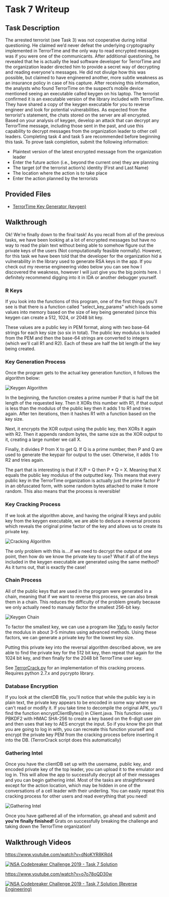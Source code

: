 # Task 7 Writeup

## Task Description

The arrested terrorist (see Task 3) was not cooperative during initial questioning. He claimed we’d never defeat the underlying cryptography implemented in TerrorTime and the only way to read encrypted messages was if you were one of the communicants. After additional questioning, he revealed that he is actually the lead software developer for TerrorTime and the organization leader directed him to provide a secret way of decrypting and reading everyone's messages. He did not divulge how this was possible, but claimed to have engineered another, more subtle weakness as an insurance policy in case of his capture. After receiving this information, the analysts who found TerrorTime on the suspect’s mobile device mentioned seeing an executable called keygen on his laptop. The terrorist confirmed it is an executable version of the library included with TerrorTime. They have shared a copy of the keygen executable for you to reverse engineer and look for potential vulnerabilities. As expected from the terrorist's statement, the chats stored on the server are all encrypted. Based on your analysis of keygen, develop an attack that can decrypt any TerrorTime message, including those sent in the past, and use this capability to decrypt messages from the organization leader to other cell leaders. Completing task 4 and task 5 are recommended before beginning this task. To prove task completion, submit the following information:

* Plaintext version of the latest encrypted message from the organization leader
* Enter the future action (i.e., beyond the current one) they are planning
* The target (of the terrorist action’s) identity (First and Last Name)
* The location where the action is to take place
* Enter the action planned by the terrorists

## Provided Files

* [TerrorTime Key Generator (keygen)](keygen)

## Walkthrough

Ok! We're finally down to the final task! As you recall from all of the previous tasks, we have been looking at a lot of encrypted messages but have no way to read the plain text without being able to somehow figure out the private keys of the users (Not computationally feasible normally). However, for this task we have been told that the developer for the organization hid a vulnerability in the library used to generate RSA keys in the app. If you check out my reverse engineering video below you can see how I discovered the weakness, however I will just give you the big points here. I definitely recommend digging into it in IDA or another debugger yourself.

### R Keys

If you look into the functions of this program, one of the first things you'll see is that there is a function called "select_key_params" which loads some values into memory based on the size of key being generated (since this keygen can create a 512, 1024, or 2048 bit key.

These values are a public key in PEM format, along with two base-64 strings for each key size (so six in total). The public key modulus is loaded from the PEM and then the base-64 strings are converted to integers (which we'll call R1 and R2). Each of these are half the bit length of the key being created.

### Key Generation Process

Once the program gets to the actual key generation function, it follows the algorithm below:

![Keygen Algorithm](images/create.png)

In the beginning, the function creates a prime number P that is half the bit length of the requested key. Then it XORs this number with R1, if that output is less than the modulus of the public key then it adds 1 to R1 and tries again. After ten iterations, then it hashes R1 with a function based on the key size.

Next, it encrypts the XOR output using the public key, then XORs it again with R2. Then it appends random bytes, the same size as the XOR output to it, creating a large number we call X.

Finally, it divides P from X to get Q. If Q is a prime number, then P and Q are used to generate the keypair for output to the user. Otherwise, it adds 1 to R2 and tries again.

The part that is interesting is that if X/P = Q then P * Q = X. Meaning that X equals the public key modulus of the outputted key. This means that every public key in the TerrorTime organization is actually just the prime factor P in an obfuscated form, with some random bytes attached to make it more random. This also means that the process is reversible!

### Key Cracking Process

If we look at the algorithm above, and having the original R keys and public key from the keygen executable, we are able to deduce a reversal process which reveals the original prime factor of the key and allows us to create its private key.

![Cracking Algorithm](images/crack.png)

The only problem with this is....if we need to decrypt the output at one point, then how do we know the private key to use? What if all of the keys included in the keygen executable are generated using the same method? As it turns out, that is exactly the case!

### Chain Process

All of the public keys that are used in the program were generated in a chain, meaning that if we want to reverse this process, we can also break them in a chain. This reduces the difficulty of the problem greatly because we only actually need to manualy factor the smallest 256-bit key.

![Keygen Chain](images/chain.png)

To factor the smallest key, we can use a program like [Yafu](https://github.com/DarkenCode/yafu) to easily factor the modulus in about 3-5 minutes using advanced methods. Using these factors, we can generate a private key for the lowest key size.

Putting this private key into the reversal algorithm described above, we are able to find the private key for the 512 bit key, then repeat that again for the 1024 bit key, and then finally for the 2048 bit TerrorTime user key.

See [TerrorCrack.py](TerrorCrack.py) for an implementation of this cracking process. Requires python 2.7.x and pycrypto library.

### Database Encryption

If you look at the clientDB file, you'll notice that while the public key is in plain text, the private key appears to be encoded in some way where we can't read or modify it. If you take time to decompile the original APK, you'll find the function encryptClientBytes() in Client.java. This function uses PBKDF2 with HMAC SHA-256 to create a key based on the 6-digit user pin and then uses that key to AES encrypt the input. So if you know the pin that you are going to log in with, you can recreate this function yourself and encrypt the private key PEM from the cracking process before inserting it into the DB. (TerrorCrack script does this automatically)

### Gathering Intel

Once you have the clientDB set up with the username, public key, and encoded private key of the top leader, you can upload it to the emulator and log in. This will allow the app to successfully decrypt all of their messages and you can begin gathering intel. Most of the tasks are straightforward except for the action location, which may be hidden in one of the conversations of a cell leader with their underling. You can easily repeat this cracking process for other users and read everything that you need!

![Gathering Intel](images/emulator.png)

Once you have gathered all of the information, go ahead and submit and **you're finally finished!** Grats on successfully breaking the challenge and taking down the TerrorTime organization!

## Walkthrough Videos
https://www.youtube.com/watch?v=dNoKYR8KRd4

[![NSA Codebreaker Challenge 2019 - Task 7 Solution](https://img.youtube.com/vi/dNoKYR8KRd4/0.jpg)](https://www.youtube.com/watch?v=dNoKYR8KRd4)

https://www.youtube.com/watch?v=o7o78oQD30w

[![NSA Codebreaker Challenge 2019 - Task 7 Solution (Reverse Engineering)](https://img.youtube.com/vi/o7o78oQD30w/0.jpg)](https://www.youtube.com/watch?v=o7o78oQD30w)

